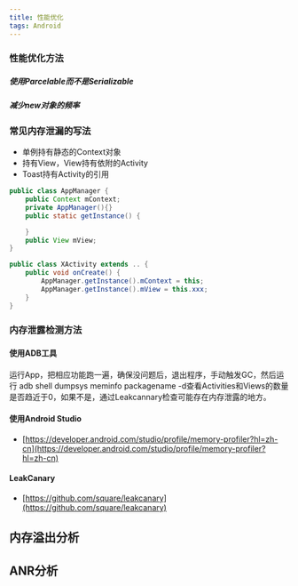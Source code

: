 ```yaml
---
title: 性能优化
tags: Android
---
```




### 性能优化方法

##### 使用Parcelable而不是Serializable

##### 减少new对象的频率


### 常见内存泄漏的写法

- 单例持有静态的Context对象
- 持有View，View持有依附的Activity
- Toast持有Activity的引用

```Java
public class AppManager {
    public Context mContext;
    private AppManager(){}
    public static getInstance() {

    }
    public View mView;
}

public class XActivity extends .. {
    public void onCreate() {
        AppManager.getInstance().mContext = this;
        AppManager.getInstance().mView = this.xxx;
    }
}
```


### 内存泄露检测方法

#### 使用ADB工具

运行App，把相应功能跑一遍，确保没问题后，退出程序，手动触发GC，然后运行 adb shell dumpsys meminfo packagename -d查看Activities和Views的数量是否趋近于0，如果不是，通过Leakcannary检查可能存在内存泄露的地方。


#### 使用Android Studio

- [https://developer.android.com/studio/profile/memory-profiler?hl=zh-cn](https://developer.android.com/studio/profile/memory-profiler?hl=zh-cn)

#### LeakCanary

- [https://github.com/square/leakcanary](https://github.com/square/leakcanary)



## 内存溢出分析



## ANR分析
